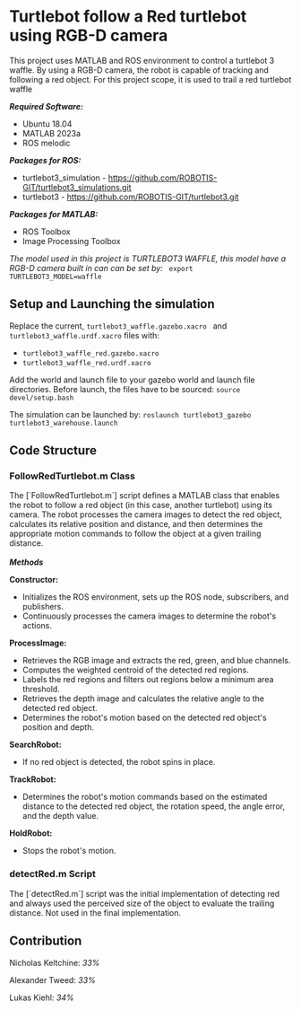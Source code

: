 # Turtlebot follow a Red turtlebot using RGB-D camera

This project uses MATLAB and ROS environment to control a turtlebot 3 waffle. By using a RGB-D camera, the robot is capable of tracking and following a red object. For this project scope, it is used to trail a red turtlebot waffle

<b> <i>Required Software: </i></b>
- Ubuntu 18.04
- MATLAB 2023a
- ROS melodic

<b> <i>Packages for ROS: </i></b>
  - turtlebot3_simulation -  https://github.com/ROBOTIS-GIT/turtlebot3_simulations.git
  - turtlebot3 - https://github.com/ROBOTIS-GIT/turtlebot3.git

<b> <i>Packages for MATLAB: </i></b>
  - ROS Toolbox
  - Image Processing Toolbox

<i>The model used in this project is TURTLEBOT3 WAFFLE, this model have a RGB-D camera built in can can be set by: </i>
<code> export TURTLEBOT3_MODEL=waffle </code>

## Setup and Launching the simulation
Replace the current, <code>turtlebot3_waffle.gazebo.xacro </code> and <code>turtlebot3_waffle.urdf.xacro</code> files with:
- <code>turtlebot3_waffle_red.gazebo.xacro</code>
- <code>turtlebot3_waffle_red.urdf.xacro</code>

Add the world and launch file to your gazebo world and launch file directories.
Before launch, the files have to be sourced:
<code>source devel/setup.bash</code>

The simulation can be launched by:
<code>roslaunch turtlebot3_gazebo turtlebot3_warehouse.launch</code>

## Code Structure
<h3><b>FollowRedTurtlebot.m Class</b></h3>
The [`FollowRedTurtlebot.m`] script defines a MATLAB class that enables the robot to follow a red object (in this case, another turtlebot) using its camera. The robot processes the camera images to detect the red object, calculates its relative position and distance, and then determines the appropriate motion commands to follow the object at a given trailing distance.
<br>
<br>
<b><i>Methods</b></i>
<br>

<b>Constructor:</b>
- Initializes the ROS environment, sets up the ROS node, subscribers, and publishers.
- Continuously processes the camera images to determine the robot's actions.

<b>ProcessImage:</b>
- Retrieves the RGB image and extracts the red, green, and blue channels.
- Computes the weighted centroid of the detected red regions.
- Labels the red regions and filters out regions below a minimum area threshold.
- Retrieves the depth image and calculates the relative angle to the detected red object.
- Determines the robot's motion based on the detected red object's position and depth.

<b>SearchRobot:</b>
- If no red object is detected, the robot spins in place.

<b>TrackRobot:</b>
- Determines the robot's motion commands based on the estimated distance to the detected red object, the rotation speed, the angle error, and the depth value.

<b>HoldRobot:</b>
- Stops the robot's motion.

<h3><b>detectRed.m Script</b></h3>
The [`detectRed.m`] script was the initial implementation of detecting red and always used the perceived size of the object to evaluate the trailing distance. Not used in the final implementation.

## Contribution
Nicholas Keltchine: *33%*

Alexander Tweed: *33%*

Lukas Kiehl: *34%*
